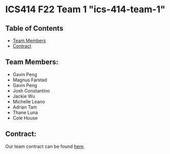 # ICS414 F22 Team 1 "ics-414-team-1"

## Table of Contents

* [Team Members](#team-members)
* [Contract](#contract)

## Team Members:

<ul>
  <li>
      Gavin Peng
  </li>
    <li>
      Magnus Farstad
  </li>
    <li>
      Gavin Peng
  </li>
    <li>
      Josh Constantino
  </li>
    <li>
      Jackie Wu
  </li>
    <li>
      Michelle Leano
  </li>
    <li>
      Adrian Tam
  </li>
    <li>
      Thane Luna
  </li>
      <li>
      Cole House
  </li>
</ul>

## Contract:
Our team contract can be found [here]([https://docs.google.com/document/d/1LmFmwsgEDfUC2oPU8WfnxhdM-HfBvE7AS4HScb7kDkc/edit?usp=sharing](https://docs.google.com/document/d/1WZUedogeZwPC_EHtHiSMUr5U7Lusnx3uHm7uGawnPG8/edit?usp=sharing)).
